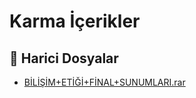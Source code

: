 # Karma İçerikler


<!--Index-->

## 📂 Harici Dosyalar

- [BİLİŞİM+ETİĞİ+FİNAL+SUNUMLARI.rar](./B%C4%B0L%C4%B0%C5%9E%C4%B0M%2BET%C4%B0%C4%9E%C4%B0%2BF%C4%B0NAL%2BSUNUMLARI.rar)


<!--Index-->


